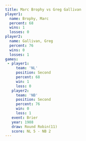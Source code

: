 ```yaml
---
title: Marc Brophy vs Greg Gallivan
player1:              
  name: Brophy, Marc  
  percent: 68         
  wins: 1             
  losses: 0           
player2:              
  name: Gallivan, Greg
  percent: 76         
  wins: 0             
  losses: 1           
games:
 - player1:          
     team: 'NL'      
     position: Second
     percent: 68     
     win: 1          
     loss: 0         
   player2:          
     team: 'NB'      
     position: Second
     percent: 76     
     win: 0          
     loss: 1         
   event: Brier         
   year: 1988           
   draw: Round Robin(11)
   score: NL 5 - NB 2   
---
```

